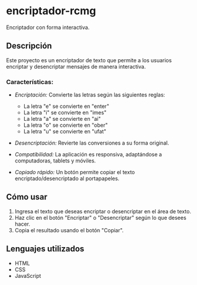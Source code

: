 # encriptador-rcmg
Encriptador con forma interactiva.

## Descripción

Este proyecto es un encriptador de texto que permite a los usuarios encriptar y desencriptar mensajes de manera interactiva. 

### Características:

- *Encriptación:* Convierte las letras según las siguientes reglas:
  - La letra "e" se convierte en "enter"
  - La letra "i" se convierte en "imes"
  - La letra "a" se convierte en "ai"
  - La letra "o" se convierte en "ober"
  - La letra "u" se convierte en "ufat"
  
- *Desencriptación:* Revierte las conversiones a su forma original.
- *Compatibilidad:* La aplicación es responsiva, adaptándose a computadoras, tablets y móviles.
- *Copiado rápido:* Un botón permite copiar el texto encriptado/desencriptado al portapapeles.

## Cómo usar

1. Ingresa el texto que deseas encriptar o desencriptar en el área de texto.
2. Haz clic en el botón "Encriptar" o "Desencriptar" según lo que desees hacer.
3. Copia el resultado usando el botón "Copiar".

## Lenguajes utilizados

- HTML
- CSS
- JavaScript
